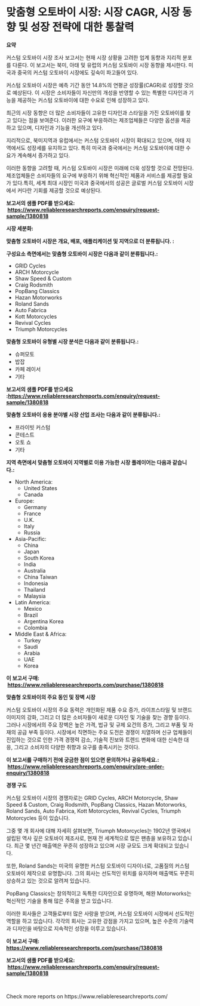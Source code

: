 <p><h1>맞춤형 오토바이 시장: 시장 CAGR, 시장 동향 및 성장 전략에 대한 통찰력</h1></p><p><strong>요약</strong></p>
<p><p>커스텀 오토바이 시장 조사 보고서는 현재 시장 상황을 고려한 업계 동향과 지리적 분포를 다룬다. 이 보고서는 북미, 아태 및 유럽의 커스텀 오토바이 시장 동향을 제시한다. 미국과 중국의 커스텀 오토바이 시장에도 깊숙이 파고들어 있다.</p><p>커스텀 오토바이 시장은 예측 기간 동안 14.8%의 연평균 성장률(CAGR)로 성장할 것으로 예상된다. 이 시장은 소비자들이 자신만의 개성을 반영할 수 있는 특별한 디자인과 기능을 제공하는 커스텀 오토바이에 대한 수요로 인해 성장하고 있다.</p><p>최근의 시장 동향은 더 많은 소비자들이 고유한 디자인과 스타일을 가진 오토바이를 찾고 있다는 점을 보여준다. 이러한 요구에 부응하려는 제조업체들은 다양한 옵션을 제공하고 있으며, 디자인과 기능을 개선하고 있다.</p><p>지리적으로, 북미지역과 유럽에서는 커스텀 오토바이 시장이 확대되고 있으며, 아태 지역에서도 성장세를 유지하고 있다. 특히 미국과 중국에서는 커스텀 오토바이에 대한 수요가 계속해서 증가하고 있다.</p><p>이러한 동향을 고려할 때, 커스텀 오토바이 시장은 미래에 더욱 성장할 것으로 전망된다. 제조업체들은 소비자들의 요구에 부응하기 위해 혁신적인 제품과 서비스를 제공할 필요가 있다.특히, 세계 최대 시장인 미국과 중국에서의 성공은 글로벌 커스텀 오토바이 시장에서 커다란 기회를 제공할 것으로 예상된다.</p></p>
<p><strong>보고서의 샘플 PDF를 받으세요: &nbsp;<a href="https://www.reliableresearchreports.com/enquiry/request-sample/1380818">https://www.reliableresearchreports.com/enquiry/request-sample/1380818</a></strong></p>
<p><strong>시장 세분화:</strong></p>
<p><strong> 맞춤형 오토바이 시장은 개요, 배포, 애플리케이션 및 지역으로 더 분류됩니다. :</strong></p>
<p><strong>구성요소 측면에서는 맞춤형 오토바이 시장은 다음과 같이 분류됩니다.:</strong></p>
<p><ul><li>GRID Cycles</li><li>ARCH Motorcycle</li><li>Shaw Speed & Custom</li><li>Craig Rodsmith</li><li>PopBang Classics</li><li>Hazan Motorworks</li><li>Roland Sands</li><li>Auto Fabrica</li><li>Kott Motorcycles</li><li>Revival Cycles</li><li>Triumph Motorcycles</li></ul></p>
<p><strong> 맞춤형 오토바이 유형별 시장 분석은 다음과 같이 분류됩니다.:</strong></p>
<p><ul><li>슈퍼모토</li><li>밥잡</li><li>카페 레이서</li><li>기타</li></ul></p>
<p><strong>보고서의 샘플 PDF를 받으세요 :<a href="https://www.reliableresearchreports.com/enquiry/request-sample/1380818">https://www.reliableresearchreports.com/enquiry/request-sample/1380818</a></strong></p>
<p><strong> 맞춤형 오토바이 응용 분야별 시장 산업 조사는 다음과 같이 분류됩니다.:</strong></p>
<p><ul><li>프라이빗 커스텀</li><li>콘테스트</li><li>오토 쇼</li><li>기타</li></ul></p>
<p><strong>지역 측면에서 맞춤형 오토바이 지역별로 이용 가능한 시장 플레이어는 다음과 같습니다.:</strong></p>
<p><ul>
    <li>
        North America:
        <ul>
            <li>United States</li>
            <li>Canada</li>
        </ul>
    </li>
    <li>
        Europe:
        <ul>
            <li>Germany</li>
            <li>France</li>
            <li>U.K.</li>
            <li>Italy</li>
            <li>Russia</li>
        </ul>
    </li>
    <li>
        Asia-Pacific:
        <ul>
            <li>China</li>
            <li>Japan</li>
            <li>South Korea</li>
            <li>India</li>
            <li>Australia</li>
            <li>China Taiwan</li>
            <li>Indonesia</li>
            <li>Thailand</li>
            <li>Malaysia</li>
        </ul>
    </li>
    <li>
        Latin America:
        <ul>
            <li>Mexico</li>
            <li>Brazil</li>
            <li>Argentina Korea</li>
            <li>Colombia</li>
        </ul>
    </li>
    <li>
        Middle East & Africa:
        <ul>
            <li>Turkey</li>
            <li>Saudi</li>
            <li>Arabia</li>
            <li>UAE</li>
            <li>Korea</li>
        </ul>
    </li>
    </ul></p>
<p><strong>이 보고서 구매: &nbsp;<a href="https://www.reliableresearchreports.com/purchase/1380818">https://www.reliableresearchreports.com/purchase/1380818</a></strong></p>
<p><strong>맞춤형 오토바이의 주요 동인 및 장벽 시장</strong></p>
<p><p>커스텀 오토바이 시장의 주요 동력은 개인화된 제품 수요 증가, 라이프스타일 및 브랜드 이미지의 강화, 그리고 더 많은 소비자들이 새로운 디자인 및 기술을 찾는 경향 등이다. 그러나 시장에서의 주요 장벽은 높은 가격, 법규 및 규제 요건의 증가, 그리고 부품 및 자재의 공급 부족 등이다. 시장에서 직면하는 주요 도전은 경쟁이 치열하며 신규 업체들이 진입하는 것으로 인한 가격 경쟁력 감소, 기술적 진보와 트렌드 변화에 대한 신속한 대응, 그리고 소비자의 다양한 취향과 요구를 충족시키는 것이다.</p></p>
<p><strong>이 보고서를 구매하기 전에 궁금한 점이 있으면 문의하거나 공유하세요.: &nbsp;<a href="https://www.reliableresearchreports.com/enquiry/pre-order-enquiry/1380818">https://www.reliableresearchreports.com/enquiry/pre-order-enquiry/1380818</a></strong></p>
<p><strong>경쟁 구도</strong></p>
<p><p>커스텀 오토바이 시장의 경쟁자로는 GRID Cycles, ARCH Motorcycle, Shaw Speed & Custom, Craig Rodsmith, PopBang Classics, Hazan Motorworks, Roland Sands, Auto Fabrica, Kott Motorcycles, Revival Cycles, Triumph Motorcycles 등이 있습니다. </p><p>그중 몇 개 회사에 대해 자세히 살펴보면, Triumph Motorcycles는 1902년 영국에서 설립된 역사 깊은 오토바이 제조사로, 현재 전 세계적으로 많은 팬층을 보유하고 있습니다. 최근 몇 년간 매출액은 꾸준히 성장하고 있으며 시장 규모도 크게 확대되고 있습니다.</p><p>또한, Roland Sands는 미국의 유명한 커스텀 오토바이 디자이너로, 고품질의 커스텀 오토바이 제작으로 유명합니다. 그의 회사는 선도적인 위치를 유지하며 매출액도 꾸준히 상승하고 있는 것으로 알려져 있습니다.</p><p>PopBang Classics는 창의적이고 독특한 디자인으로 유명하며, 해완 Motorworks는 혁신적인 기술을 통해 많은 주목을 받고 있습니다.</p><p>이러한 회사들은 고객들로부터 많은 사랑을 받으며, 커스텀 오토바이 시장에서 선도적인 역할을 하고 있습니다. 각각의 회사는 고유한 강점을 가지고 있으며, 높은 수준의 기술력과 디자인을 바탕으로 지속적인 성장을 이루고 있습니다.</p></p>
<p><strong>이 보고서 구매: &nbsp; <a href="https://www.reliableresearchreports.com/purchase/1380818">https://www.reliableresearchreports.com/purchase/1380818</a></strong></p>
<p><strong>보고서의 샘플 PDF를 받으세요: &nbsp;<a href="https://www.reliableresearchreports.com/enquiry/request-sample/1380818">https://www.reliableresearchreports.com/enquiry/request-sample/1380818</a></strong><strong></strong></p>
<p>&nbsp;</p>
<p>Check more reports on https://www.reliableresearchreports.com/</p>